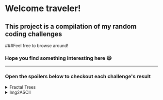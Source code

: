 # Welcome traveler! 
## This project is a compilation of my random coding challenges
###Feel free to browse around!
### Hope you find something interesting here 😄

---

### Open the spoilers below to checkout each challenge's result

<details>
  <summary>Fractal Trees</summary>
  <img src="ReadmeImgs/imgs_FractalTree/img.png" alt="drawing" width="400"/>
  <img src="ReadmeImgs/imgs_FractalTree/img_1.png" alt="drawing" width="400"/>
</details>

<details>
  <summary>Img2ASCII</summary>
  <img src="ReadmeImgs/imgs_Img2ASCII/dog.png" alt="drawing" width="400"/>
  <img src="ReadmeImgs/imgs_Img2ASCII/dog_ascii.png" alt="drawing" width="400"/>
</details>


